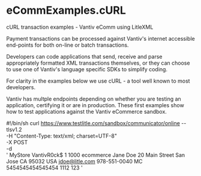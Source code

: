 # eCommExamples.cURL
cURL transaction examples - Vantiv eComm using LitleXML

Payment transactions can be processed against Vantiv's internet accessible end-points for both on-line or batch transactions.

Developers can code applications that send, receive and parse appropriately formatted XML transactions themselves, or they can choose to use one of Vantiv's language specific SDKs to simplify coding.

For clarity in the examples below we use cURL - a tool well known to most developers.

Vantiv has multple endpoints depending on whether you are testing an application, certifying it or are in production. These first examples show how to test applications against the Vantiv eCommerce sandbox.

#!/bin/sh
curl https://www.testlitle.com/sandbox/communicator/online --tlsv1.2  \
   -H "Content-Type: text/xml; charset=UTF-8"  \
   -X POST  \
   -d  \
     '<?xml version="1.0"?>
      <litleOnlineRequest version="8.10" xmlns="http://www.litle.com/schema" merchantId="default">
        <authentication>
            <user>MyStore</user>
            <password>VantivR0ck$</password>
        </authentication>
        <authorization id="ididid" reportGroup="Money2020" customerId="12345">
            <orderId>1</orderId>
            <amount>1000</amount>
            <orderSource>ecommerce</orderSource>
            <billToAddress>
                <name>Jane Doe</name>
                <addressLine1>20 Main Street</addressLine1>
                <city>San Jose</city>
                <state>CA</state>
                <zip>95032</zip>
                <country>USA</country>
                <email>jdoe@litle.com</email>
                <phone>978-551-0040</phone>
            </billToAddress>
            <card>
                <type>MC</type>
                <number>5454545454545454</number>
                <expDate>1112</expDate>
                <cardValidationNum>123</cardValidationNum>
            </card>
        </authorization>
      </litleOnlineRequest>'








